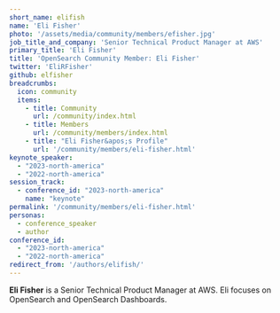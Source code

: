 ```yaml
---
short_name: elifish
name: 'Eli Fisher'
photo: '/assets/media/community/members/efisher.jpg'
job_title_and_company: 'Senior Technical Product Manager at AWS'
primary_title: 'Eli Fisher'
title: 'OpenSearch Community Member: Eli Fisher'
twitter: 'EliRFisher'
github: elfisher
breadcrumbs:
  icon: community
  items:
    - title: Community
      url: /community/index.html
    - title: Members
      url: /community/members/index.html
    - title: "Eli Fisher&apos;s Profile"
      url: '/community/members/eli-fisher.html'
keynote_speaker:
  - "2023-north-america"
  - "2022-north-america"
session_track: 
  - conference_id: "2023-north-america"
    name: "keynote"
permalink: '/community/members/eli-fisher.html'
personas:
  - conference_speaker
  - author
conference_id:
  - "2023-north-america"
  - "2022-north-america"
redirect_from: '/authors/elifish/'
---
```

**Eli Fisher** is a Senior Technical Product Manager at AWS. Eli focuses on OpenSearch and OpenSearch Dashboards.

